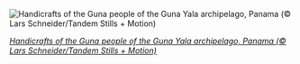 
![Handicrafts of the Guna people of the Guna Yala archipelago, Panama (© Lars Schneider/Tandem Stills + Motion)](https://cn.bing.com//th?id=OHR.Molas_EN-US5410137458_1920x1080.jpg&rf=LaDigue_1920x1080.jpg&pid=hp)

*[Handicrafts of the Guna people of the Guna Yala archipelago, Panama (© Lars Schneider/Tandem Stills + Motion)](https://www.bing.com/search?q=molas+guna+panama&form=hpcapt&filters=HpDate%3a%2220210124_0800%22)*

